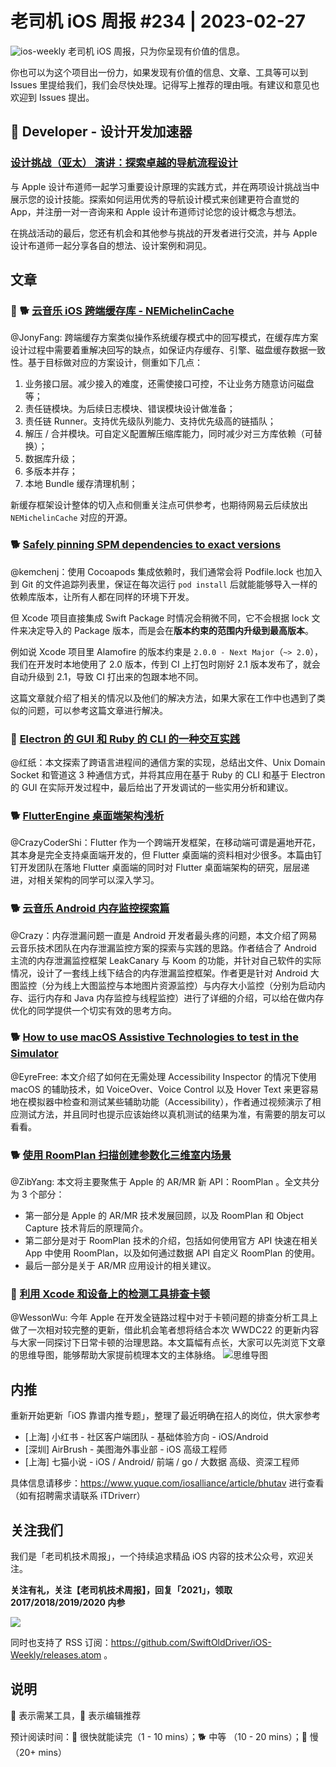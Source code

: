 # 老司机 iOS 周报 #234 | 2023-02-27

![ios-weekly](https://github.com/SwiftOldDriver/iOS-Weekly/blob/master/assets/ios-weekly.png?raw=true)
老司机 iOS 周报，只为你呈现有价值的信息。

你也可以为这个项目出一份力，如果发现有价值的信息、文章、工具等可以到 Issues 里提给我们，我们会尽快处理。记得写上推荐的理由哦。有建议和意见也欢迎到 Issues 提出。

##  Developer - 设计开发加速器

### [设计挑战（亚太） 演讲：探索卓越的导航流程设计](https://developer.apple.com/events/view/R67PUKP9H9/dashboard)

与 Apple 设计布道师一起学习重要设计原理的实践方式，并在两项设计挑战当中展示您的设计技能。探索如何运用优秀的导航设计模式来创建更符合直觉的 App，并注册一对一咨询来和 Apple 设计布道师讨论您的设计概念与想法。

在挑战活动的最后，您还有机会和其他参与挑战的开发者进行交流，并与 Apple 设计布道师一起分享各自的想法、设计案例和洞见。

## 文章

### 🌟 🐕 [云音乐 iOS 跨端缓存库 - NEMichelinCache](https://mp.weixin.qq.com/s/jZ6QEuc0qoAn27lYzN1Yfw)

@JonyFang: 跨端缓存方案类似操作系统缓存模式中的回写模式，在缓存库方案设计过程中需要着重解决回写的缺点，如保证内存缓存、引擎、磁盘缓存数据一致性。基于目标做对应的方案设计，侧重如下几点：

1. 业务接口层。减少接入的难度，还需使接口可控，不让业务方随意访问磁盘等；
2. 责任链模块。为后续日志模块、错误模块设计做准备；
3. 责任链 Runner。支持优先级队列能力、支持优先级高的链插队；
4. 解压 / 合并模块。可自定义配置解压缩库能力，同时减少对三方库依赖（可替换）；
5. 数据库升级；
6. 多版本并存；
7. 本地 Bundle 缓存清理机制；

新缓存框架设计整体的切入点和侧重关注点可供参考，也期待网易云后续放出 `NEMichelinCache` 对应的开源。

### 🐕 [Safely pinning SPM dependencies to exact versions](https://www.polpiella.dev/safely-pinning-spm-depedencies-to-exact-versions/)

@kemchenj：使用 Cocoapods 集成依赖时，我们通常会将 Podfile.lock 也加入到 Git 的文件追踪列表里，保证在每次运行 `pod install` 后就能能够导入一样的依赖库版本，让所有人都在同样的环境下开发。

但 Xcode 项目直接集成 Swift Package 时情况会稍微不同，它不会根据 lock 文件来决定导入的 Package 版本，而是会在**版本约束的范围内升级到最高版本**。

例如说 Xcode 项目里 Alamofire 的版本约束是 `2.0.0 - Next Major`（`~> 2.0`），我们在开发时本地使用了 2.0 版本，传到 CI 上打包时刚好 2.1 版本发布了，就会自动升级到 2.1，导致 CI 打出来的包跟本地不同。

这篇文章就介绍了相关的情况以及他们的解决方法，如果大家在工作中也遇到了类似的问题，可以参考这篇文章进行解决。

### 🐎 [Electron 的 GUI 和 Ruby 的 CLI 的一种交互实践](https://mp.weixin.qq.com/s/UmzeZip3KtHH44dkiijujg)

@红纸：本文探索了跨语言进程间的通信方案的实现，总结出文件、Unix Domain Socket 和管道这 3 种通信方式，并将其应用在基于 Ruby 的 CLI 和基于 Electron 的 GUI 在实际开发过程中，最后给出了开发调试的一些实用分析和建议。

### 🐕 [FlutterEngine 桌面端架构浅析](https://mp.weixin.qq.com/s/iKAHo8chgE85zix3ktHfUQ)

@CrazyCoderShi：Flutter 作为一个跨端开发框架，在移动端可谓是遍地开花，其本身是完全支持桌面端开发的，但 Flutter 桌面端的资料相对少很多。本篇由钉钉开发团队在落地 Flutter 桌面端的同时对 Flutter 桌面端架构的研究，层层递进，对相关架构的同学可以深入学习。

### 🐕 [云音乐 Android 内存监控探索篇](https://mp.weixin.qq.com/s/tHndnmpxeDihYTIZmsafbg)

@Crazy：内存泄漏问题一直是 Android 开发者最头疼的问题，本文介绍了网易云音乐技术团队在内存泄漏监控方案的探索与实践的思路。作者结合了 Android 主流的内存泄漏监控框架 LeakCanary 与 Koom 的功能，并针对自己软件的实际情况，设计了一套线上线下结合的内存泄漏监控框架。作者更是针对 Android 大图监控（分为线上大图监控与本地图片资源监控）与内存大小监控（分别为启动内存、运行内存和 Java 内存监控与线程监控）进行了详细的介绍，可以给在做内存优化的同学提供一个切实有效的思考方向。

### 🐕 [How to use macOS Assistive Technologies to test in the Simulator](https://www.basbroek.nl/cheating-the-system-for-fun-and-profit)

@EyreFree: 本文介绍了如何在无需处理 Accessibility Inspector 的情况下使用 macOS 的辅助技术，如 VoiceOver、Voice Control 以及 Hover Text 来更容易地在模拟器中检查和测试某些辅助功能（Accessibility），作者通过视频演示了相应测试方法，并且同时也提示应该始终以真机测试的结果为准，有需要的朋友可以看看。

### 🐕 [使用 RoomPlan 扫描创建参数化三维室内场景](https://mp.weixin.qq.com/s/HCvy7MJJcBUANXt5y47mkA)

@ZibYang: 本文将主要聚焦于 Apple 的 AR/MR 新 API：RoomPlan 。全文共分为 3 个部分：

- 第一部分是 Apple 的 AR/MR 技术发展回顾，以及 RoomPlan 和 Object Capture 技术背后的原理简介。
- 第二部分是对于 RoomPlan 技术的介绍，包括如何使用官方 API 快速在相关 App 中使用 RoomPlan，以及如何通过数据 API 自定义 RoomPlan 的使用。
- 最后一部分是关于 AR/MR 应用设计的相关建议。

### 🐢 [利用 Xcode 和设备上的检测工具排查卡顿](https://mp.weixin.qq.com/s/5sIJKDozsD1LSOh38hHYTg)

@WessonWu: 今年 Apple 在开发全链路过程中对于卡顿问题的排查分析工具上做了一次相对较完整的更新，借此机会笔者想将结合本次 WWDC22 的更新内容与大家一同探讨下日常卡顿的治理思路。本文篇幅有点长，大家可以先浏览下文章的思维导图，能够帮助大家提前梳理本文的主体脉络。
![思维导图](https://mmbiz.qpic.cn/mmbiz_jpg/deSLfic6WeGV1vjuiaOVezFaosibTAdxcZ6FeHJ0N9CicGgPSJJI5kMSvBE4Q6Qk08o8OoI2ib00kiaNfppvZGfMjuFw/640?wx_fmt=jpeg&wxfrom=5&wx_lazy=1&wx_co=1)


## 内推

重新开始更新「iOS 靠谱内推专题」，整理了最近明确在招人的岗位，供大家参考

- [上海] 小红书 - 社区客户端团队 - 基础体验方向 - iOS/Android
- [深圳] AirBrush - 美图海外事业部 - iOS 高级工程师
- [上海] 七猫小说 - iOS / Android/ 前端 / go / 大数据 高级、资深工程师

具体信息请移步：https://www.yuque.com/iosalliance/article/bhutav 进行查看（如有招聘需求请联系 iTDriverr）

## 关注我们

我们是「老司机技术周报」，一个持续追求精品 iOS 内容的技术公众号，欢迎关注。

**关注有礼，关注【老司机技术周报】，回复「2021」，领取 2017/2018/2019/2020 内参**

![](https://github.com/SwiftOldDriver/iOS-Weekly/blob/master/assets/qrcode_for_wechat.jpg?raw=true)

同时也支持了 RSS 订阅：https://github.com/SwiftOldDriver/iOS-Weekly/releases.atom 。

## 说明

🚧 表示需某工具，🌟 表示编辑推荐

预计阅读时间：🐎 很快就能读完（1 - 10 mins）；🐕 中等 （10 - 20 mins）；🐢 慢（20+ mins）
